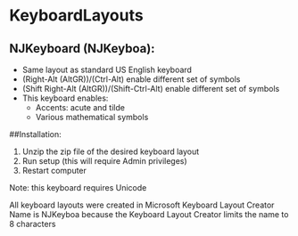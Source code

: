 # KeyboardLayouts

## NJKeyboard (NJKeyboa):

* Same layout as standard US English keyboard
* (Right-Alt (AltGR))/(Ctrl-Alt) enable different set of symbols
* (Shift Right-Alt (AltGR))/(Shift-Ctrl-Alt) enable different set of symbols
* This keyboard enables:
	* Accents: acute and tilde
	* Various mathematical symbols

##Installation:
1. Unzip the zip file of the desired keyboard layout
2. Run setup (this will require Admin privileges)
3. Restart computer

Note: this keyboard requires Unicode

All keyboard layouts were created in Microsoft Keyboard Layout Creator 
Name is NJKeyboa because the Keyboard Layout Creator limits the name to 8 characters
